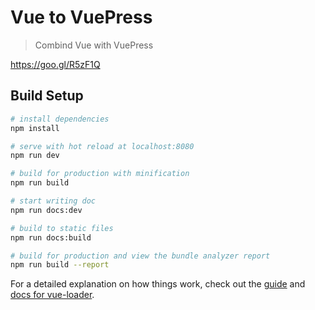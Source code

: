 # Vue to VuePress 

> Combind Vue with VuePress 

https://goo.gl/R5zF1Q

## Build Setup

``` bash
# install dependencies
npm install

# serve with hot reload at localhost:8080
npm run dev

# build for production with minification
npm run build

# start writing doc
npm run docs:dev

# build to static files
npm run docs:build

# build for production and view the bundle analyzer report
npm run build --report

```

For a detailed explanation on how things work, check out the [guide](http://vuejs-templates.github.io/webpack/) and [docs for vue-loader](http://vuejs.github.io/vue-loader).

